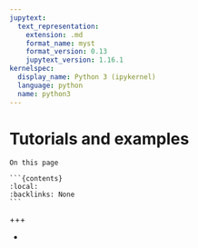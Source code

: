 ```yaml
---
jupytext:
  text_representation:
    extension: .md
    format_name: myst
    format_version: 0.13
    jupytext_version: 1.16.1
kernelspec:
  display_name: Python 3 (ipykernel)
  language: python
  name: python3
---
```


# Tutorials and examples


````{card}
On this page

```{contents}
:local:
:backlinks: None
```
````

+++

- [](tropy.md)

